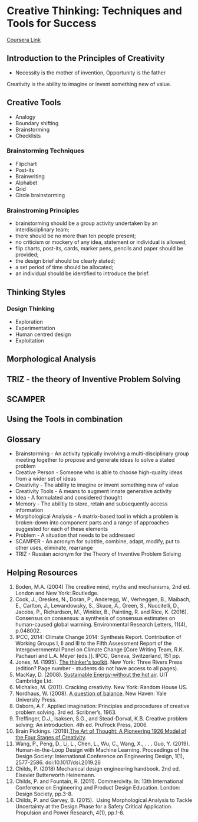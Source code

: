 # Creative Thinking: Techniques and Tools for Success

[Coursera Link](https://www.coursera.org/learn/creative-thinking-techniques-and-tools-for-success)

## Introduction to the Principles of Creativity

- Necessity is the mother of invention, Opportunity is the father

Creativity is the ability to imagine or invent something new of value.

## Creative Tools

- Analogy
- Boundary shifting
- Brainstorming
- Checklists

### Brainstorming Techniques

- Flipchart
- Post-its
- Brainwriting
- Alphabet
- Grid
- Circle brainstorming

### Brainstroming Principles

- brainstorming should be a group activity undertaken by an interdisciplinary team;
- there should be no more than ten people present;
- no criticism or mockery of any idea, statement or individual is allowed;
- flip charts, post-its, cards, marker pens, pencils and paper should be provided;
- the design brief should be clearly stated;
- a set period of time should be allocated;
- an individual should be identified to introduce the brief.

## Thinking Styles

### Design Thinking

- Exploration
- Experimentation
- Human centred design
- Exploitation

## Morphological Analysis

## TRIZ - the theory of Inventive Problem Solving

## SCAMPER

## Using the Tools in combination

## Glossary

- Brainstorming - An activity typically involving a multi-disciplinary group meeting together to propose and generate ideas to solve a stated problem
- Creative Person - Someone who is able to choose high-quality ideas from a wider set of ideas
- Creativity - The ability to imagine or invent something new of value
- Creativity Tools - A means to augment innate generative activity
- Idea - A formulated and considered thought
- Memory - The abilitiy to store, retain and subsequently access information
- Morphological Analysis - A matrix-based tool in which a problem is broken-down into component parts and a range of approaches suggested for each of these elements
- Problem - A situation that needs to be addressed
- SCAMPER - An acronym for subtitle, combine, adapt, modify, put to other uses, eliminate, rearrange
- TRIZ - Russian acronym for the Theory of Inventive Problem Solving

## Helping Resources

1.  Boden, M.A. (2004) The creative mind, myths and mechanisms, 2nd ed. London and New York: Routledge.
2.  Cook, J., Oreskes, N., Doran, P., Anderegg, W., Verheggen, B., Maibach, E., Carlton, J., Lewandowsky, S., Skuce, A., Green, S., Nuccitelli, D., Jacobs, P., Richardson, M., Winkler, B., Painting, R. and Rice, K. (2016). Consensus on consensus: a synthesis of consensus estimates on human-caused global warming. Environmental Research Letters, 11(4), p.048002.
3.  IPCC, 2014: Climate Change 2014: Synthesis Report. Contribution of Working Groups I, II and III to the Fifth Assessment Report of the Intergovernmental Panel on Climate Change \[Core Writing Team, R.K. Pachauri and L.A. Meyer (eds.)\]. IPCC, Geneva, Switzerland, 151 pp.
4.  Jones, M. (1995). [The thinker's toolkit](https://books.google.co.uk/books?id=oYojFVG7UqgC&pg=PR4&lpg=PR4&dq=Jones,+A.N.D.+The+thinker%E2%80%99s+toolkit.+Three+Rivers+Press,+1995&source=bl&ots=ybX_rNdyH4&sig=KI2Gj9_cUq5UO6t7VXE8XJR-9R4&hl=en&sa=X&ved=0ahUKEwjwz7P4ztPZAhVRLFAKHcRaDx8Q6AEIWTAH#v=onepage&q=Jones%2C%20A.N.D.%20The%20thinker%E2%80%99s%20toolkit.%20Three%20Rivers%20Press%2C%201995&f=false). New York: Three Rivers Press (edition? Page number - students do not have access to all pages).
5.  MacKay, D. (2008). [Sustainable Energy-without the hot air](https://www.withouthotair.com/download.html). UIT Cambridge Ltd.
6.  Michalko, M. (2011). Cracking creativity. New York: Random House US.
7.  Nordhaus, W. (2008). [A question of balance](https://books.google.co.uk/books?hl=en&lr=&id=XD_XBQAAQBAJ&oi=fnd&pg=PR9&dq=global+warming&ots=bntZcC5E31&sig=5KO-Wzo8rxUi4evuxv_NtgvdC9g#v=onepage&q=global%20warming&f=false). New Haven: Yale University Press.
8.  Osborn, A.F. Applied imagination: Principles and procedures of creative problem solving. 3rd ed. Scribner’s, 1963.
9.  Treffinger, D.J., Isaksen, S.G., and Stead-Dorval, K.B. Creative problem solving: An introduction. 4th ed. Prufrock Press, 2006.
10. Brain Pickings. (2018).[The Art of Thought: A Pioneering 1926 Model of the Four Stages of Creativity](https://www.brainpickings.org/2013/08/28/the-art-of-thought-graham-wallas-stages/).
11. Wang, P., Peng, D., Li, L., Chen, L., Wu, C., Wang, X., . . . Guo, Y. (2019). Human-in-the-Loop Design with Machine Learning. Proceedings of the Design Society: International Conference on Engineering Design, 1(1), 2577-2586. doi:10.1017/dsi.2019.26
12. Childs, P. (2018) Mechanical design engineering handbook. 2nd ed. Elsevier Butterworth Heinemann.
13. Childs, P. and Fountain, R. (2011). Commercivity. In: 13th International Conference on Engineering and Product Design Education. London: Design Society, pp.3-8.
14. Childs, P. and Garvey, B. (2015).  Using Morphological Analysis to Tackle Uncertainty at the Design Phase for a Safety Critical Application. Propulsion and Power Research, 4(1), pp.1-8.
